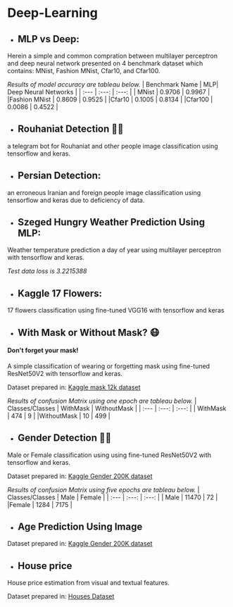 # Deep-Learning

- ## MLP vs Deep:

Herein a simple and common compration between multilayer perceptron and deep neural network presented on 4 benchmark dataset which contains: MNist, Fashion MNist, Cfar10, and Cfar100.

*Results of model accuracy are tableau below.*
| Benchmark Name | MLP| Deep Neural Networks |
| :---         |     :---:      |          :---: |
| MNist  | 0.9706     | 0.9967    |
|Fashion MNist     | 0.8609       | 0.9525    |
|Cfar10     | 0.1005       | 0.8134      |
|Cfar100     | 0.0086       | 0.4522      |

- ## Rouhaniat Detection 👳‍♂️

a telegram bot for Rouhaniat and other people image classification using tensorflow and keras.

- ## Persian Detection:

an erroneous Iranian and foreign people image classification using tensorflow and keras due to deficiency of data.

- ## Szeged Hungry Weather Prediction Using MLP:

Weather temperature prediction a day of year using multilayer perceptron with tensorflow and keras.

*Test data loss is 3.2215388*

- ## Kaggle 17 Flowers: 

17 flowers classification using fine-tuned VGG16 with tensorflow and keras

- ## With Mask or Without Mask? 😷

#### Don't forget your mask!

A simple classification of wearing or forgetting mask using fine-tuned ResNet50V2 with tensorflow and keras.

Dataset prepared in: [Kaggle mask 12k dataset](kaggle.com/ashishjangra27/gender-recognition-200k-images-celeba)

*Results of confusion Matrix using one epoch are tableau below.*
| Classes/Classes | WithMask | WithoutMask |
| :---         |     :---:      |          :---: |
| WithMask  | 474     | 9    |
|WithoutMask    | 10       | 499   |

- ## Gender Detection 👨👩

Male or Female classification using using fine-tuned ResNet50V2 with tensorflow and keras.

Dataset prepared in: [Kaggle Gender 200K dataset](kaggle.com/ashishjangra27/face-mask-12k-images-dataset)

*Results of confusion Matrix using five epochs are tableau below.*
| Classes/Classes | Male | Female |
| :---         |     :---:      |          :---: |
| Male  | 11470     | 72    |
|Female    | 1284       | 7175   |

- ## Age Prediction Using Image

Dataset prepared in: [Kaggle Gender 200K dataset](kaggle.com/jangedoo/utkface-new)

- ## House price

House price estimation from visual and textual features.

Dataset prepared in: [Houses Dataset](https://github.com/emanhamed/Houses-dataset)
